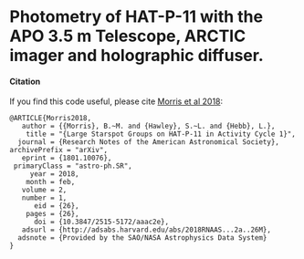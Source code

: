 # Photometry of HAT-P-11 with the APO 3.5 m Telescope, ARCTIC imager and holographic diffuser.

#### Citation

If you find this code useful, please cite [Morris et al 2018](http://adsabs.harvard.edu/abs/2018RNAAS...2a..26M): 
```
@ARTICLE{Morris2018,
   author = {{Morris}, B.~M. and {Hawley}, S.~L. and {Hebb}, L.},
    title = "{Large Starspot Groups on HAT-P-11 in Activity Cycle 1}",
  journal = {Research Notes of the American Astronomical Society},
archivePrefix = "arXiv",
   eprint = {1801.10076},
 primaryClass = "astro-ph.SR",
     year = 2018,
    month = feb,
   volume = 2,
   number = 1,
      eid = {26},
    pages = {26},
      doi = {10.3847/2515-5172/aaac2e},
   adsurl = {http://adsabs.harvard.edu/abs/2018RNAAS...2a..26M},
  adsnote = {Provided by the SAO/NASA Astrophysics Data System}
}

```
